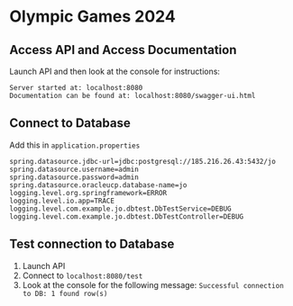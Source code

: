 # Olympic Games 2024

## Access API and Access Documentation

Launch API and then look at the console for instructions:
```shell
Server started at: localhost:8080
Documentation can be found at: localhost:8080/swagger-ui.html
```

## Connect to Database

Add this in `application.properties`

```properties
spring.datasource.jdbc-url=jdbc:postgresql://185.216.26.43:5432/jo
spring.datasource.username=admin
spring.datasource.password=admin
spring.datasource.oracleucp.database-name=jo
logging.level.org.springframework=ERROR
logging.level.io.app=TRACE
logging.level.com.example.jo.dbtest.DbTestService=DEBUG
logging.level.com.example.jo.dbtest.DbTestController=DEBUG
```

## Test connection to Database
1. Launch API
2. Connect to `localhost:8080/test`
3. Look at the console for the following message: `Successful connection to DB: 1 found row(s)`